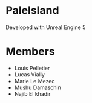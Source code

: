 # PaleIsland

Developed with Unreal Engine 5


# Members

- Louis Pelletier
- Lucas Vially
- Marie Le Mezec
- Mushu Damaschin
- Najib El khadir
